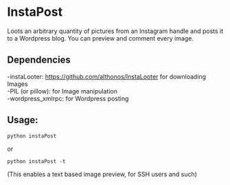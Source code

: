 # InstaPost
Loots an arbitrary quantity of pictures from an Instagram handle and posts it to a Wordpress blog.
You can preview and comment every image.

## Dependencies
-instaLooter: https://github.com/althonos/InstaLooter for downloading Images  
-PIL (or pillow): for Image manipulation  
-wordpress_xmlrpc: for Wordpress posting  

## Usage:
```
python instaPost  
```

or

```
python instaPost -t  
```
(This enables a text based image preview, for SSH users and such)
